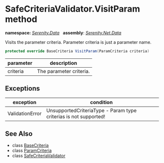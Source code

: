 # SafeCriteriaValidator.VisitParam method
**namespace:** *[Serenity.Data](../../README.md#serenity.data-namespace)*   **assembly**: *[Serenity.Net.Data](../../README.md)*

Visits the parameter criteria. Parameter criteria is just a parameter name.

```csharp
protected override BaseCriteria VisitParam(ParamCriteria criteria)
```

| parameter | description |
| --- | --- |
| criteria | The parameter criteria. |

## Exceptions

| exception | condition |
| --- | --- |
| ValidationError | UnsupportedCriteriaType - Param type criterias is not supported! |

## See Also

* class [BaseCriteria](../BaseCriteria.md)
* class [ParamCriteria](../ParamCriteria.md)
* class [SafeCriteriaValidator](../SafeCriteriaValidator.md)